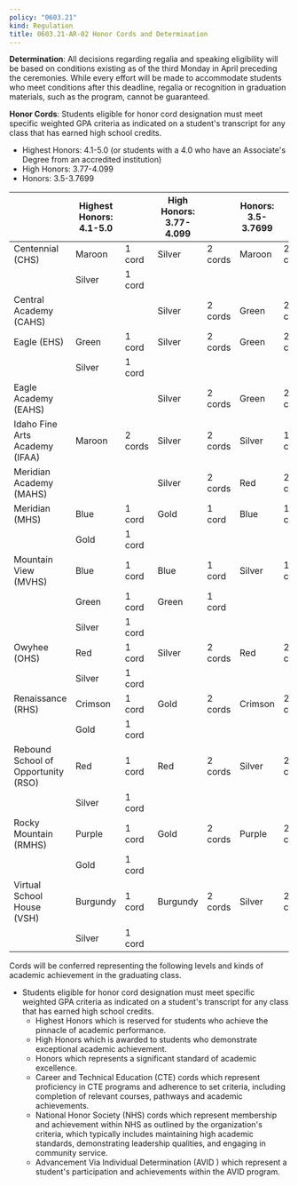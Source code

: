 ```yaml
---
policy: "0603.21"
kind: Regulation
title: 0603.21-AR-02 Honor Cords and Determination
---
```


**Determination**:
All decisions regarding regalia and speaking eligibility will be based on conditions existing as of the third Monday in April preceding the ceremonies. While every effort will be made to accommodate students who meet conditions after this deadline, regalia or recognition in graduation materials, such as the program, cannot be guaranteed.

**Honor Cords**:
Students eligible for honor cord designation must meet specific weighted GPA criteria as indicated on a student's transcript for any class that has earned high school credits.
- Highest Honors: 4.1-5.0 (or students with a 4.0 who have an Associate's Degree from an accredited institution)
- High Honors: 3.77-4.099
- Honors: 3.5-3.7699

|                                     | Highest Honors: 4.1-5.0 |         | High Honors: 3.77-4.099 |         | Honors: 3.5-3.7699 |         |
| ----------------------------------- | ----------------------- | ------- | ----------------------- | ------- | ------------------ | ------- |
| Centennial (CHS)                    | Maroon                  | 1 cord  | Silver                  | 2 cords | Maroon             | 2 cords |
|                                     | Silver                  | 1 cord  |                         |         |                    |         |
| Central Academy (CAHS)              |                         |         | Silver                  | 2 cords | Green              | 2 cords |
| Eagle (EHS)                         | Green                   | 1 cord  | Silver                  | 2 cords | Green              | 2 cords |
|                                     | Silver                  | 1 cord  |                         |         |                    |         |
| Eagle Academy (EAHS)                |                         |         | Silver                  | 2 cords | Green              | 2 cords |
| Idaho Fine Arts Academy (IFAA)      | Maroon                  | 2 cords | Silver                  | 2 cords | Silver             | 1 cord  |
| Meridian Academy (MAHS)             |                         |         | Silver                  | 2 cords | Red                | 2 cords |
| Meridian (MHS)                      | Blue                    | 1 cord  | Gold                    | 1 cord  | Blue               | 1 cord  |
|                                     | Gold                    | 1 cord  |                         |         |                    |         |
| Mountain View (MVHS)                | Blue                    | 1 cord  | Blue                    | 1 cord  | Silver             | 1 cord  |
|                                     | Green                   | 1 cord  | Green                   | 1 cord  |                    |         |
|                                     | Silver                  | 1 cord  |                         |         |                    |         |
| Owyhee (OHS)                        | Red                     | 1 cord  | Silver                  | 2 cords | Red                | 2 cords |
|                                     | Silver                  | 1 cord  |                         |         |                    |         |
| Renaissance (RHS)                   | Crimson                 | 1 cord  | Gold                    | 2 cords | Crimson            | 2 cords |
|                                     | Gold                    | 1 cord  |                         |         |                    |         |
| Rebound School of Opportunity (RSO) | Red                     | 1 cord  | Red                     | 2 cords | Silver             | 2 cords |
|                                     | Silver                  | 1 cord  |                         |         |                    |         |
| Rocky Mountain (RMHS)               | Purple                  | 1 cord  | Gold                    | 2 cords | Purple             | 2 cords |
|                                     | Gold                    | 1 cord  |                         |         |                    |         |
| Virtual School House (VSH)          | Burgundy                | 1 cord  | Burgundy                | 2 cords | Silver             | 2 cords |
|                                     | Silver                  | 1 cord  |                         |         |                    |         |

Cords will be conferred representing the following levels and kinds of academic achievement in the graduating class.

- Students eligible for honor cord designation must meet specific weighted GPA criteria as indicated on a student's transcript for any class that has earned high school credits.
    - Highest Honors which is reserved for students who achieve the pinnacle of academic performance.
    - High Honors which is awarded to students who demonstrate exceptional academic achievement.
    - Honors which represents a significant standard of academic excellence.
    - Career and Technical Education (CTE) cords which represent proficiency in CTE programs and adherence to set criteria, including completion of relevant courses, pathways and academic achievements.
    - National Honor Society (NHS) cords which represent membership and achievement within NHS as outlined by the organization's criteria, which typically includes maintaining high academic standards, demonstrating leadership qualities, and engaging in community service.
    - Advancement Via Individual Determination (AVID ) which represent a student's participation and achievements within the AVID program.

